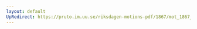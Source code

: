 ```yaml
---
layout: default
UpRedirect: https://pruto.im.uu.se/riksdagen-motions-pdf/1867/mot_1867__ak__232/mot_1867__ak__232-002.pdf
---
```

